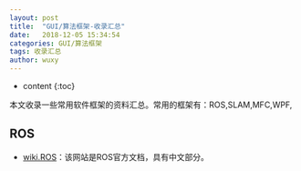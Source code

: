 ```yaml
---
layout: post
title:  "GUI/算法框架-收录汇总"
date:   2018-12-05 15:34:54
categories: GUI/算法框架
tags: 收录汇总
author: wuxy
---
```


* content
{:toc}

本文收录一些常用软件框架的资料汇总。常用的框架有：ROS,SLAM,MFC,WPF,

## ROS

- [wiki.ROS](http://wiki.ros.org/)：该网站是ROS官方文档，具有中文部分。
